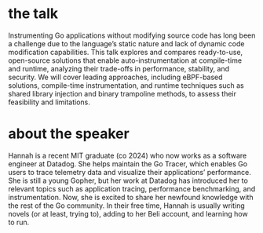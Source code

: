 # the talk

Instrumenting Go applications without modifying source code has long been a challenge due to the language’s static nature and lack of dynamic code modification capabilities. This talk explores and compares ready-to-use, open-source solutions that enable auto-instrumentation at compile-time and runtime, analyzing their trade-offs in performance, stability, and security. We will cover leading approaches, including eBPF-based solutions, compile-time instrumentation, and runtime techniques such as shared library injection and binary trampoline methods, to assess their feasibility and limitations.

# about the speaker

Hannah is a recent MIT graduate (co 2024) who now works as a software engineer at Datadog. She helps maintain the Go Tracer, which enables Go users to trace telemetry data and visualize their applications’ performance. She is still a young Gopher, but her work at Datadog has introduced her to relevant topics such as application tracing, performance benchmarking, and instrumentation. Now, she is excited to share her newfound knowledge with the rest of the Go community. In their free time, Hannah is usually writing novels (or at least, trying to), adding to her Beli account, and learning how to run.
